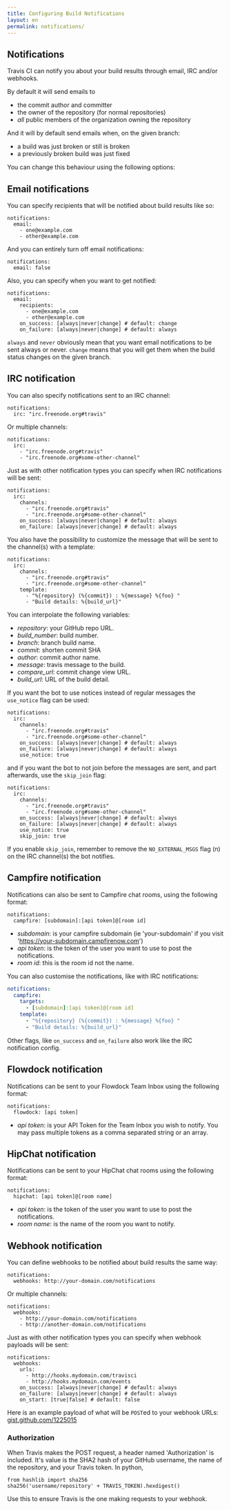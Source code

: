 ```yaml
---
title: Configuring Build Notifications
layout: en
permalink: notifications/
---
```


<div id="toc"></div>

## Notifications

Travis CI can notify you about your build results through email, IRC and/or webhooks.

By default it will send emails to

* the commit author and committer
* the owner of the repository (for normal repositories)
* *all* public members of the organization owning the repository

And it will by default send emails when, on the given branch:

* a build was just broken or still is broken
* a previously broken build was just fixed

You can change this behaviour using the following options:

## Email notifications

You can specify recipients that will be notified about build results like so:

    notifications:
      email:
        - one@example.com
        - other@example.com

And you can entirely turn off email notifications:

    notifications:
      email: false

Also, you can specify when you want to get notified:

    notifications:
      email:
        recipients:
          - one@example.com
          - other@example.com
        on_success: [always|never|change] # default: change
        on_failure: [always|never|change] # default: always

`always` and `never` obviously mean that you want email notifications to be sent always or never. `change` means that you will get them when the build status changes on the given branch.

## IRC notification

You can also specify notifications sent to an IRC channel:

    notifications:
      irc: "irc.freenode.org#travis"

Or multiple channels:

    notifications:
      irc:
        - "irc.freenode.org#travis"
        - "irc.freenode.org#some-other-channel"

Just as with other notification types you can specify when IRC notifications will be sent:

    notifications:
      irc:
        channels:
          - "irc.freenode.org#travis"
          - "irc.freenode.org#some-other-channel"
        on_success: [always|never|change] # default: always
        on_failure: [always|never|change] # default: always

You also have the possibility to customize the message that will be sent to the channel(s) with a template:

    notifications:
      irc:
        channels:
          - "irc.freenode.org#travis"
          - "irc.freenode.org#some-other-channel"
        template:
          - "%{repository} (%{commit}) : %{message} %{foo} "
          - "Build details: %{build_url}"

You can interpolate the following variables:

* *repository*: your GitHub repo URL.
* *build_number*: build number.
* *branch*: branch build name.
* *commit*: shorten commit SHA
* *author*: commit author name.
* *message*: travis message to the build.
* *compare_url*: commit change view URL.
* *build_url*: URL of the build detail.

If you want the bot to use notices instead of regular messages the `use_notice` flag can be used:

    notifications:
      irc:
        channels:
          - "irc.freenode.org#travis"
          - "irc.freenode.org#some-other-channel"
        on_success: [always|never|change] # default: always
        on_failure: [always|never|change] # default: always
        use_notice: true

and if you want the bot to not join before the messages are sent, and part afterwards, use the `skip_join` flag:

    notifications:
      irc:
        channels:
          - "irc.freenode.org#travis"
          - "irc.freenode.org#some-other-channel"
        on_success: [always|never|change] # default: always
        on_failure: [always|never|change] # default: always
        use_notice: true
        skip_join: true

If you enable `skip_join`, remember to remove the `NO_EXTERNAL_MSGS` flag (n) on the IRC channel(s) the bot notifies.

## Campfire notification

Notifications can also be sent to Campfire chat rooms, using the following format:

    notifications:
      campfire: [subdomain]:[api token]@[room id]


* *subdomain*: is your campfire subdomain (ie 'your-subdomain' if you visit 'https://your-subdomain.campfirenow.com')
* *api token*: is the token of the user you want to use to post the notifications.
* *room id*: this is the room id not the name.

You can also customise the notifications, like with IRC notifications:

``` YAML
notifications:
  campfire:
    targets:
      - [subdomain]:[api token]@[room id]
    template:
      - "%{repository} (%{commit}) : %{message} %{foo} "
      - "Build details: %{build_url}"
```

Other flags, like `on_success` and `on_failure` also work like the IRC notification config.

## Flowdock notification

Notifications can be sent to your Flowdock Team Inbox using the following format:

    notifications:
      flowdock: [api token]


* *api token*: is your API Token for the Team Inbox you wish to notify. You may pass multiple tokens as a comma separated string or an array.

## HipChat notification

Notifications can be sent to your HipChat chat rooms using the following format:

    notifications:
      hipchat: [api token]@[room name]


* *api token*: is the token of the user you want to use to post the notifications.
* *room name*: is the name of the room you want to notify.

## Webhook notification

You can define webhooks to be notified about build results the same way:

    notifications:
      webhooks: http://your-domain.com/notifications

Or multiple channels:

    notifications:
      webhooks:
        - http://your-domain.com/notifications
        - http://another-domain.com/notifications

Just as with other notification types you can specify when webhook payloads will be sent:

    notifications:
      webhooks:
        urls:
          - http://hooks.mydomain.com/travisci
          - http://hooks.mydomain.com/events
        on_success: [always|never|change] # default: always
        on_failure: [always|never|change] # default: always
        on_start: [true|false] # default: false

Here is an example payload of what will be `POST`ed to your webhook URLs: [gist.github.com/1225015](https://gist.github.com/1225015)

### Authorization
When Travis makes the POST request, a header named 'Authorization' is included.  It's value is the SHA2 hash of your
GitHub username, the name of the repository, and your Travis token.  In python,

    from hashlib import sha256
    sha256('username/repository' + TRAVIS_TOKEN).hexdigest()

Use this to ensure Travis is the one making requests to your webhook.
